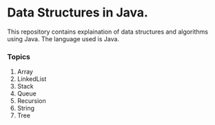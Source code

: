# Data Structures in Java.

This repository contains explaination of data structures and algorithms using Java. The language used is Java.



### Topics

1. Array
2. LinkedList
3. Stack
4. Queue
5. Recursion
6. String
7. Tree

 

